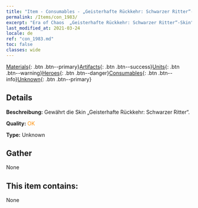 ```yaml
---
title: "Item - Consumables - „Geisterhafte Rückkehr: Schwarzer Ritter“-Skin"
permalink: /Items/con_1983/
excerpt: "Era of Chaos  „Geisterhafte Rückkehr: Schwarzer Ritter“-Skin"
last_modified_at: 2021-03-24
locale: de
ref: "con_1983.md"
toc: false
classes: wide
---
```

 [Materials](/de/Items/){: .btn .btn--primary}[Artifacts](/de/Items/Artifacts/){: .btn .btn--success}[Units](/de/Items/Units/){: .btn .btn--warning}[Heroes](/de/Items/Heroes/){: .btn .btn--danger}[Consumables](/de/Items/Consumables/){: .btn .btn--info}[Unknown](/de/Items/Unknown/){: .btn .btn--primary}

## Details
 **Beschreibung:** Gewährt die Skin „Geisterhafte Rückkehr: Schwarzer Ritter“.

 **Quality:** <span style="color: #FF8C00">OK</span>

 **Type:** Unknown

## Gather

  None

## This item contains:

  None

